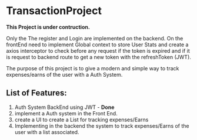 # TransactionProject

**This Project is under contruction.**

Only the The register and Login are implemented on the backend.
On the frontEnd need to implement Global context to store User Stats and create a axios interceptor to check before any request if the token is expired and if it is request to backend route to get a new token with the refreshToken (JWT).

The purpose of this project is to give a modern and simple way to track expenses/earns of the user with a Auth System.

## List of Features:
  1. Auth System BackEnd using JWT - **Done**
  2. implement a Auth system in the Front End.
  3. create a UI to create a List for tracking expenses/Earns
  4. Implementing in the backend the system to track expenses/Earns of the user with a list associated.
